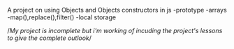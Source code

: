 A project on using Objects and Objects constructors in js
-prototype
-arrays
-map(),replace(),filter()
-local storage

/*My project is incomplete but i'm working of incuding the project's lessons to give the complete outlook*/